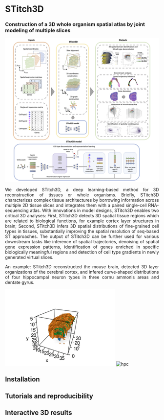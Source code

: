 # STitch3D

### Construction of a 3D whole organism spatial atlas by joint modeling of multiple slices

![STitch3D\_pipeline](Overview.jpg)

<p align = "justify"> 
We developed STitch3D, a deep learning-based method for 3D reconstruction of tissues or whole organisms. Briefly, STitch3D characterizes complex tissue architectures by borrowing information across multiple 2D tissue slices and integrates them with a paired single-cell RNA-sequencing atlas. With innovations in model designs, STitch3D enables two critical 3D analyses: First, STitch3D detects 3D spatial tissue regions which are related to biological functions, for example cortex layer structures in brain; Second, STitch3D infers 3D spatial distributions of fine-grained cell types in tissues, substantially improving the spatial resolution of seq-based ST approaches. The output of STitch3D can be further used for various downstream tasks like inference of spatial trajectories, denoising of spatial gene expression patterns, identification of genes enriched in specific biologically meaningful regions and detection of cell type gradients in newly generated virtual slices.
</p>

<p align = "justify"> 
An example: STitch3D reconstructed the mouse brain, detected 3D layer organizations of the cerebral cortex, and infered curve-shaped distributions of four hippocampal neuron types in three cornu ammonis areas and dentate gyrus.
</p>

![hpc](mouse_brain_layers.gif) ![hpc](mouse_brain_hpc.gif)

Installation
------------

Tutorials and reproducibility
-----------------------------

Interactive 3D results
----------------------
